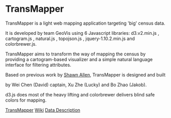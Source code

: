 TransMapper
======
TransMapper is a light web mapping application targeting 'big' census data. 

It is developed by team GeoVis using 6 Javascript libraries: d3.v2.min.js , cartogram.js , natural.js , topojson.js , jquery-1.10.2.min.js and colorbrewer.js.

TransMapper aims to transform the way of mapping the census by providing a cartogram-based visualizer and a simple natural language interface for filtering attributes. 

Based on previous work by [Shawn Allen](https://github.com/shawnbot/d3-cartogram/), TransMapper is designed and built 

by Wei Chen (David) captain, Xu Zhe (Lucky) and Bo Zhao (Jakob). 

d3.js does most of the heavy lifting and colorbrewer delivers blind safe colors for mapping. 

[TransMapper](http://www.cse.ohio-state.edu/~chewei/demo/transmapper/)
[Wiki](http://www.cse.ohio-state.edu/~chewei/demo/transmapper/help.html)
[Data Description](http://www.cse.ohio-state.edu/~chewei/demo/transmapper/meta.htm)

